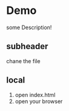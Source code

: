 # Demo
some Description! 


## subheader 

chane the file 

## local 
1. open index.html
2. open your browser 
